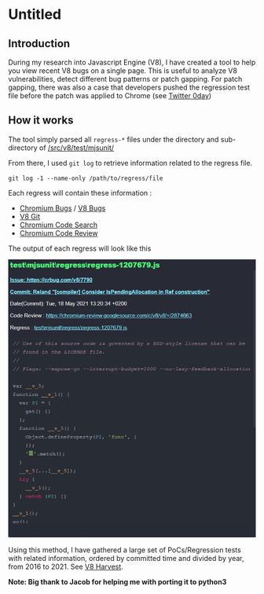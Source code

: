 # Untitled

## Introduction

During my research into Javascript Engine \(V8\), I have created a tool to help you view recent V8 bugs on a single page. This is useful to analyze V8 vulnerabilities, detect different bug patterns or patch gapping. For patch gapping, there was also a case that developers pushed the regression test file before the patch was applied to Chrome \(see [Twitter 0day](https://twitter.com/r4j0x00/status/1381643526010597380)\)

## How it works

The tool simply parsed all `regress-*` files under the directory and sub-directory of [/src/v8/test/mjsunit/](https://source.chromium.org/chromium/chromium/src/+/master:v8/test/mjsunit/)

From there, I used `git log` to retrieve information related to the regress file.

```text
git log -1 --name-only /path/to/regress/file
```

Each regress will contain these information :

* [Chromium Bugs](https://bugs.chromium.org/p/chromium/issues) / [V8 Bugs](https://bugs.chromium.org/p/v8/issues)  
* [V8 Git](https://chromium.googlesource.com/v8/v8/+/master/test/mjsunit/)  
* [Chromium Code Search](https://cs.chromium.org/chromium/src/v8/test/mjsunit/)  
* [Chromium Code Review](https://chromium-review.googlesource.com)

The output of each regress will look like this

![Output](.gitbook/assets/image%20%28110%29.png)

Using this method, I have gathered a large set of PoCs/Regression tests with related information, ordered by committed time and divided by year, from 2016 to 2021. See [V8 Harvest](https://github.com/star-sg/V8Harvest).

**Note: Big thank to Jacob for helping me with porting it to python3**

